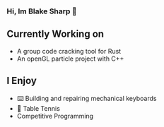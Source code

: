 ### Hi, Im Blake Sharp 👋

## Currently Working on
- A group code cracking tool for Rust
- An openGL particle project with C++

## I Enjoy
- ⌨️ Building and repairing mechanical keyboards 
- 🏓 Table Tennis
- Competitive Programming
